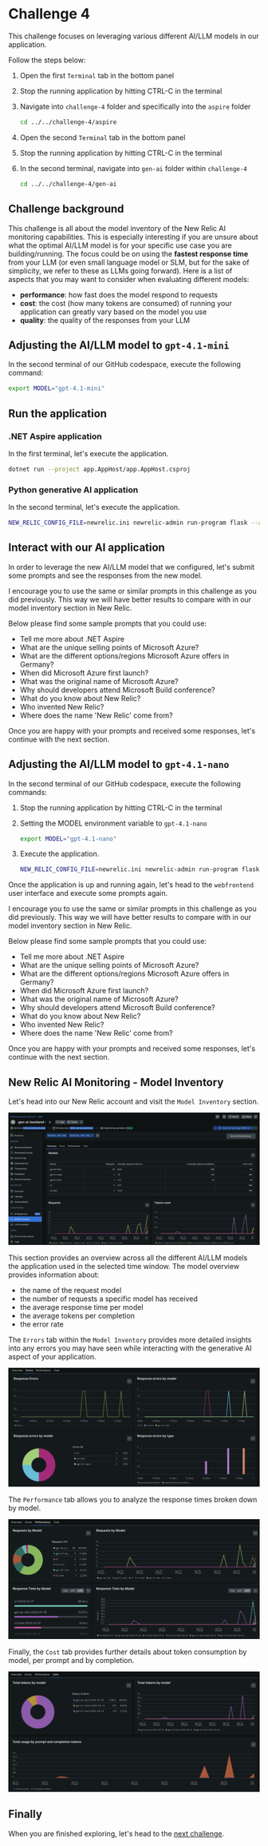 # Challenge 4

This challenge focuses on leveraging various different AI/LLM models in our application.

Follow the steps below:

1. Open the first `Terminal` tab in the bottom panel

2. Stop the running application by hitting CTRL-C in the terminal

3. Navigate into `challenge-4` folder and specifically into the `aspire` folder

    ```bash
    cd ../../challenge-4/aspire
    ```

4. Open the second `Terminal` tab in the bottom panel

5. Stop the running application by hitting CTRL-C in the terminal

6. In the second terminal, navigate into `gen-ai` folder within `challenge-4`

    ```bash
    cd ../../challenge-4/gen-ai
    ```

## Challenge background

This challenge is all about the model inventory of the New Relic AI monitoring capabilities. This is especially interesting if you are unsure about what the optimal AI/LLM model is for your specific use case you are building/running. The focus could be on using the **fastest response time** from your LLM (or even small language model or SLM, but for the sake of simplicity, we refer to these as LLMs going forward). Here is a list of aspects that you may want to consider when evaluating different models:

- **performance**: how fast does the model respond to requests
- **cost**: the cost (how many tokens are consumed) of running your application can greatly vary based on the model you use
- **quality**: the quality of the responses from your LLM

## Adjusting the AI/LLM model to `gpt-4.1-mini`

In the second terminal of our GitHub codespace, execute the following command:

```bash
export MODEL="gpt-4.1-mini"
```

## Run the application

### .NET Aspire application

In the first terminal, let's execute the application.

```bash
dotnet run --project app.AppHost/app.AppHost.csproj
```

### Python generative AI application

In the second terminal, let's execute the application.

```bash
NEW_RELIC_CONFIG_FILE=newrelic.ini newrelic-admin run-program flask --app app.py run --host 0.0.0.0 --port 5004
```

## Interact with our AI application

In order to leverage the new AI/LLM model that we configured, let's submit some prompts and see the responses from the new model.

I encourage you to use the same or similar prompts in this challenge as you did previously. This way we will have better results to compare with in our model inventory section in New Relic.

Below please find some sample prompts that you could use:

- Tell me more about .NET Aspire
- What are the unique selling points of Microsoft Azure?
- What are the different options/regions Microsoft Azure offers in Germany?
- When did Microsoft Azure first launch?
- What was the original name of Microsoft Azure?
- Why should developers attend Microsoft Build conference?
- What do you know about New Relic?
- Who invented New Relic?
- Where does the name 'New Relic' come from?

Once you are happy with your prompts and received some responses, let's continue with the next section.

## Adjusting the AI/LLM model to `gpt-4.1-nano`

In the second terminal of our GitHub codespace, execute the following commands:

1. Stop the running application by hitting CTRL-C in the terminal

2. Setting the MODEL environment variable to `gpt-4.1-nano`

    ```bash
    export MODEL="gpt-4.1-nano"
    ```

3. Execute the application.

    ```bash
    NEW_RELIC_CONFIG_FILE=newrelic.ini newrelic-admin run-program flask --app app.py run --host 0.0.0.0 --port 5004
    ```

Once the application is up and running again, let's head to the `webfrontend` user interface and execute some prompts again.

I encourage you to use the same or similar prompts in this challenge as you did previously. This way we will have better results to compare with in our model inventory section in New Relic.

Below please find some sample prompts that you could use:

- Tell me more about .NET Aspire
- What are the unique selling points of Microsoft Azure?
- What are the different options/regions Microsoft Azure offers in Germany?
- When did Microsoft Azure first launch?
- What was the original name of Microsoft Azure?
- Why should developers attend Microsoft Build conference?
- What do you know about New Relic?
- Who invented New Relic?
- Where does the name 'New Relic' come from?

Once you are happy with your prompts and received some responses, let's continue with the next section.

## New Relic AI Monitoring - Model Inventory

Let's head into our New Relic account and visit the `Model Inventory` section.

![New Relic gen-ai backend AI monitoring inventory](./assets/new-relic-gen-ai-backend-ai-monitoring-inventory.png)

This section provides an overview across all the different AI/LLM models the application used in the selected time window. The model overview provides information about:

- the name of the request model
- the number of requests a specific model has received
- the average response time per model
- the average tokens per completion
- the error rate

The `Errors` tab within the `Model Inventory` provides more detailed insights into any errors you may have seen while interacting with the generative AI aspect of your application.

![New Relic gen-ai backend AI monitoring inventory errors](./assets/new-relic-gen-ai-backend-ai-monitoring-inventory-errors.png)

The `Performance` tab allows you to analyze the response times broken down by model.

![New Relic gen-ai backend AI monitoring inventory performance](./assets/new-relic-gen-ai-backend-ai-monitoring-inventory-perf.png)

Finally, the `Cost` tab provides further details about token consumption by model, per prompt and by completion.

![New Relic gen-ai backend AI monitoring inventory cost](./assets/new-relic-gen-ai-backend-ai-monitoring-inventory-cost.png)

## Finally

When you are finished exploring, let's head to the [next challenge](../challenge-5/README.md).
